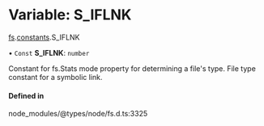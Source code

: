 # Variable: S\_IFLNK

[fs](../modules/fs.md).[constants](../modules/fs.constants.md).S_IFLNK

• `Const` **S\_IFLNK**: `number`

Constant for fs.Stats mode property for determining a file's type. File type constant for a symbolic link.

#### Defined in

node_modules/@types/node/fs.d.ts:3325
